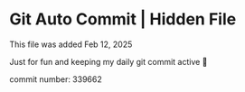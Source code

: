 # Git Auto Commit | Hidden File

This file was added Feb 12, 2025

Just for fun and keeping my daily git commit active 🤪

commit number: 339662
